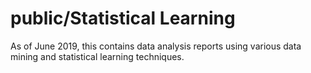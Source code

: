 # public/Statistical Learning
As of June 2019, this contains data analysis reports using various data mining and statistical learning techniques.